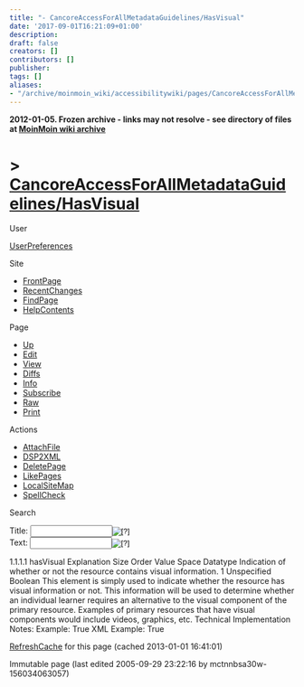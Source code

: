 ```yaml
---
title: "- CancoreAccessForAllMetadataGuidelines/HasVisual"
date: '2017-09-01T16:21:09+01:00'
description: 
draft: false
creators: []
contributors: []
publisher: 
tags: []
aliases:
- "/archive/moinmoin_wiki/accessibilitywiki/pages/CancoreAccessForAllMetadataGuidelines_2fHasVisual.html"
---
```


**2012-01-05. Frozen archive - links may not resolve - see directory of files at [MoinMoin wiki archive](/moinmoin-wiki-archive/)**

# > [CancoreAccessForAllMetadataGuidelines/HasVisual](http://dublincore.org/accessibilitywiki/CancoreAccessForAllMetadataGuidelines_2fHasVisual?action=fullsearch&value=%2FHasVisual&literal=1&case=1&context=40 "Click here to do a full-text search for this title")

User

 [UserPreferences](http://dublincore.org/accessibilitywiki/UserPreferences)
  

Site

- [FrontPage](http://dublincore.org/accessibilitywiki/FrontPage)
- [RecentChanges](http://dublincore.org/accessibilitywiki/RecentChanges)
- [FindPage](http://dublincore.org/accessibilitywiki/FindPage)
- [HelpContents](http://dublincore.org/accessibilitywiki/HelpContents)

Page

- [Up](http://dublincore.org/accessibilitywiki/CancoreAccessForAllMetadataGuidelines "Up")
- [Edit](http://dublincore.org/accessibilitywiki/CancoreAccessForAllMetadataGuidelines_2fHasVisual?action=edit "Edit")
- [View](http://dublincore.org/accessibilitywiki/CancoreAccessForAllMetadataGuidelines_2fHasVisual "View")
- [Diffs](http://dublincore.org/accessibilitywiki/CancoreAccessForAllMetadataGuidelines_2fHasVisual?action=diff "Diffs")
- [Info](http://dublincore.org/accessibilitywiki/CancoreAccessForAllMetadataGuidelines_2fHasVisual?action=info "Info")
- [Subscribe](http://dublincore.org/accessibilitywiki/CancoreAccessForAllMetadataGuidelines_2fHasVisual?action=subscribe "Subscribe")
- [Raw](http://dublincore.org/accessibilitywiki/CancoreAccessForAllMetadataGuidelines_2fHasVisual?action=raw "Raw")
- [Print](http://dublincore.org/accessibilitywiki/CancoreAccessForAllMetadataGuidelines_2fHasVisual?action=print "Print")

Actions

- [AttachFile](http://dublincore.org/accessibilitywiki/CancoreAccessForAllMetadataGuidelines_2fHasVisual?action=AttachFile)
- [DSP2XML](http://dublincore.org/accessibilitywiki/CancoreAccessForAllMetadataGuidelines_2fHasVisual?action=DSP2XML)
- [DeletePage](http://dublincore.org/accessibilitywiki/CancoreAccessForAllMetadataGuidelines_2fHasVisual?action=DeletePage)
- [LikePages](http://dublincore.org/accessibilitywiki/CancoreAccessForAllMetadataGuidelines_2fHasVisual?action=LikePages)
- [LocalSiteMap](http://dublincore.org/accessibilitywiki/CancoreAccessForAllMetadataGuidelines_2fHasVisual?action=LocalSiteMap)
- [SpellCheck](http://dublincore.org/accessibilitywiki/CancoreAccessForAllMetadataGuidelines_2fHasVisual?action=SpellCheck)

Search

<form method="POST" action="/accessibilitywiki/CancoreAccessForAllMetadataGuidelines_2fHasVisual">
<p>
<input name="action" value="inlinesearch" type="hidden">
<input name="context" value="40" type="hidden">
Title: <input name="text_title" size="15" maxlength="50" type="text"><input src="CancoreAccessForAllMetadataGuidelines_2fHasVisual_files/moin-search.png" name="button_title" alt="[?]" type="image"><br>Text: <input name="text_full" size="15" maxlength="50" type="text"><input src="CancoreAccessForAllMetadataGuidelines_2fHasVisual_files/moin-search.png" name="button_full" alt="[?]" type="image">
</p>
</form>

1.1.1.1 hasVisual Explanation Size Order Value Space Datatype Indication of whether or not the resource contains visual information. 1 Unspecified Boolean This element is simply used to indicate whether the resource has visual information or not. This information will be used to determine whether an individual learner requires an alternative to the visual component of the primary resource. Examples of primary resources that have visual components would include videos, graphics, etc. Technical Implementation Notes: Example: True XML Example: <hasVisual>True</hasVisual> 

 [RefreshCache](http://dublincore.org/accessibilitywiki/CancoreAccessForAllMetadataGuidelines_2fHasVisual?action=refresh&arena=Page.py&key=CancoreAccessForAllMetadataGuidelines_2fHasVisual.text_html) for this page (cached 2013-01-01 16:41:01)  

Immutable page (last edited 2005-09-29 23:22:16 by mctnnbsa30w-156034063057)

